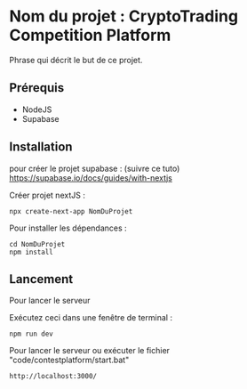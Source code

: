 Nom du projet : CryptoTrading Competition Platform
=============

Phrase qui décrit le but de ce projet.


Prérequis
---------

- NodeJS
- Supabase

Installation
------------
pour créer le projet supabase : (suivre ce tuto)
    https://supabase.io/docs/guides/with-nextjs   

Créer projet nextJS : 

    npx create-next-app NomDuProjet  
Pour installer les dépendances :

    cd NomDuProjet
    npm install


Lancement
---------

Pour lancer le serveur

Exécutez ceci dans une fenêtre de terminal :


    npm run dev 

Pour lancer le serveur ou exécuter le fichier "code/contestplatform/start.bat"

    http://localhost:3000/
